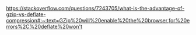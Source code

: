 https://stackoverflow.com/questions/7243705/what-is-the-advantage-of-gzip-vs-deflate-compression#:~:text=GZip%20will%20enable%20the%20browser,for%20errors%2C%20deflate%20won't

